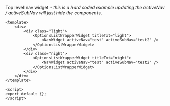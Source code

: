 Top level nav widget - 
_this is a hard coded example updating the activeNav / activeSubNav will just hide the components_.

```vue
<template>
	<div>
		<div class="light">
			<OptionsListWrapperWidget titleTxt="light">
				<NavWidget activeNav="test" activeSubNav="test2" />
			</OptionsListWrapperWidget>
		</div>
		<div class="night">
			<OptionsListWrapperWidget titleTxt="night">
				<NavWidget activeNav="test" activeSubNav="test2" />
			</OptionsListWrapperWidget>
		</div>
	</div>
</template>

<script>
export default {};
</script>
```
